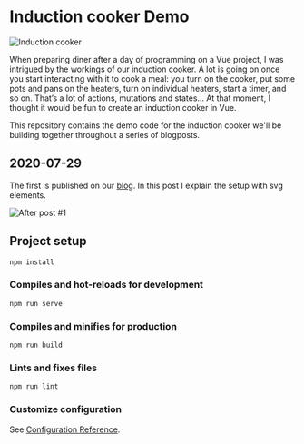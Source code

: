 # Induction cooker Demo

![Induction cooker](https://www.blog.plint-sites.nl/wordpress/wp-content/uploads/2020/07/induction-cooker.jpg)

When preparing diner after a day of programming on a Vue project, I was intrigued by the workings of our induction cooker. A lot is going on once you start interacting with it to cook a meal: you turn on the cooker, put some pots and pans on the heaters, turn on individual heaters, start a timer, and so on. That’s a lot of actions, mutations and states… At that moment, I thought it would be fun to create an induction cooker in Vue.

This repository contains the demo code for the induction cooker we'll be building together throughout a series of blogposts. 

## 2020-07-29
The first is published on our [blog](https://www.blog.plint-sites.nl/an-interactive-induction-cooker-in-vue-1/). In this post I explain the setup with svg elements.

![After post #1](https://www.blog.plint-sites.nl/wordpress/wp-content/uploads/2020/07/Position-heating-points.png)

## Project setup
```
npm install
```

### Compiles and hot-reloads for development
```
npm run serve
```

### Compiles and minifies for production
```
npm run build
```

### Lints and fixes files
```
npm run lint
```

### Customize configuration
See [Configuration Reference](https://cli.vuejs.org/config/).
